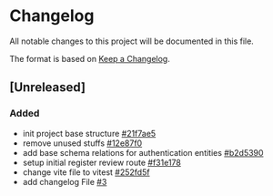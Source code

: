# Changelog

All notable changes to this project will be documented in this file.

The format is based on [Keep a Changelog](http://keepachangelog.com/en/1.0.0/).

## [Unreleased]

### Added

- init project base structure [#21f7ae5](https://github.com/plotwist-app/plotwist-backend/commit/21f7ae544d6057bbc42e8c68df5cfdae9c0273c9)
- remove unused stuffs [#12e87f0](https://github.com/plotwist-app/plotwist-backend/commit/12e87f05c6a7f804057535c373bb8788a7520459)
- add base schema relations for authentication entities [#b2d5390](https://github.com/plotwist-app/plotwist-backend/commit/b2d53907af46d5961329966642455f1b37922465)
- setup initial register review route [#f31e178](https://github.com/plotwist-app/plotwist-backend/commit/f31e1781f9dcf3a68b929f3761405c23cf192ffd)
- change vite file to vitest [#252fd5f](https://github.com/plotwist-app/plotwist-backend/commit/252fd5f7e2e02c7cfbe8ab2e14125f2cd8afaa56)
- add changelog File [#3](https://github.com/plotwist-app/plotwist-backend/pull/3)
